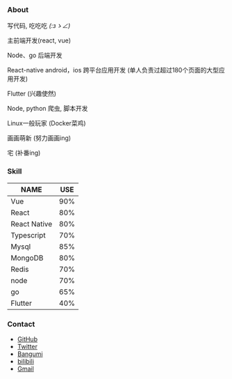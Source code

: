 ### About

写代码, 吃吃吃 _(:зゝ∠)_ 

主前端开发(react, vue)

Node、go 后端开发

React-native android，ios 跨平台应用开发 (单人负责过超过180个页面的大型应用开发)

Flutter (兴趣使然)

Node, python 爬虫, 脚本开发

Linux一般玩家 (Docker菜鸡)

画画萌新 (努力画画ing)

宅 (补番ing)



### Skill

NAME | USE 
|----|------|
Vue     | 90%
React   | 80%
React Native| 80%
Typescript| 70%
Mysql   | 85%
MongoDB | 80%
Redis   | 70%
node    | 70%
go      | 65%
Flutter | 40%


### Contact

* [GitHub](https://github.com/Beats0)
* [Twitter](https://twitter.com/Beats0Ling)
* [Bangumi](https://bangumi.tv/user/beats0)
* [bilibili](https://space.bilibili.com/598848)
* [Gmail](mailto:Beats01998@gmail.com)
